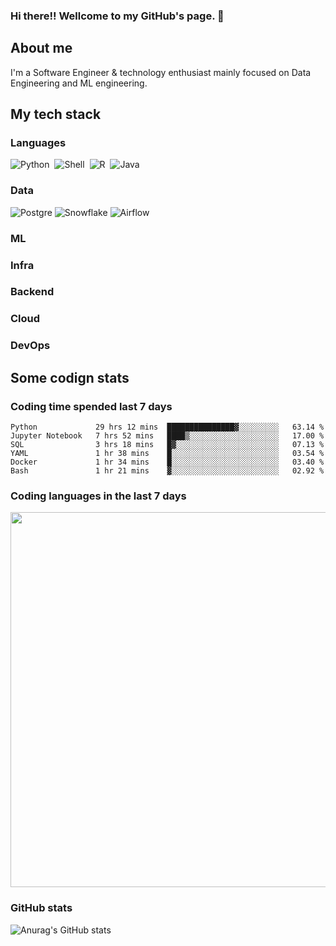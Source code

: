 ### Hi there!! Wellcome to my GitHub's page. 👋

## About me

I'm a Software Engineer & technology enthusiast mainly focused on Data Engineering and ML engineering.

## My tech stack

### Languages

![Python](https://img.shields.io/badge/Python-1C405C?style=for-the-badge&logo=python)&nbsp; ![Shell](https://img.shields.io/badge/Shell_Script-121011?style=for-the-badge&logo=gnu-bash&logoColor=white)&nbsp; 	![R](https://img.shields.io/badge/R-276DC3?style=for-the-badge&logo=r&logoColor=white)&nbsp; ![Java](https://img.shields.io/badge/Java-ED8B00?style=for-the-badge&logo=java&logoColor=white)

### Data
![Postgre](https://img.shields.io/badge/PostgreSQL-316192?style=for-the-badge&logo=postgresql&logoColor=white)&nbsp;![Snowflake](https://img.shields.io/badge/Snowflake-5BB4F7?style=for-the-badge&logo=snowflake&logoColor=white)&nbsp;![Airflow](https://img.shields.io/badge/Airflow-5BB4F7?style=for-the-badge&logo=airflow&logoColor=white)&nbsp;

### ML

### Infra

### Backend

### Cloud

### DevOps




## Some codign stats

### Coding time spended last 7 days

<!--START_SECTION:waka-->

```text
Python             29 hrs 12 mins  ███████████████▓░░░░░░░░░   63.14 %
Jupyter Notebook   7 hrs 52 mins   ████▒░░░░░░░░░░░░░░░░░░░░   17.00 %
SQL                3 hrs 18 mins   █▓░░░░░░░░░░░░░░░░░░░░░░░   07.13 %
YAML               1 hr 38 mins    █░░░░░░░░░░░░░░░░░░░░░░░░   03.54 %
Docker             1 hr 34 mins    █░░░░░░░░░░░░░░░░░░░░░░░░   03.40 %
Bash               1 hr 21 mins    ▓░░░░░░░░░░░░░░░░░░░░░░░░   02.92 %
```
<!--END_SECTION:waka-->

### Coding languages in the last 7 days

<img src="https://wakatime.com/share/@QuantumA/fc1cfcd9-4c6f-41e9-9c18-f86f6df42a11.svg?sanitize=true" width="600">

### GitHub stats
![Anurag's GitHub stats](https://github-readme-stats.vercel.app/api?username=QuantumA&show_icons=true&theme=algolia&count_private=true)


<!--

**QuantumA/QuantumA** is a ✨ _special_ ✨ repository because its `README.md` (this file) appears on your GitHub profile.

Here are some ideas to get you started:

- 🔭 I’m currently working on ...
- 🌱 I’m currently learning ...
- 👯 I’m looking to collaborate on ...
- 🤔 I’m looking for help with ...
- 💬 Ask me about ...
- 📫 How to reach me: ...
- 😄 Pronouns: ...
- ⚡ Fun fact: ...
-->



